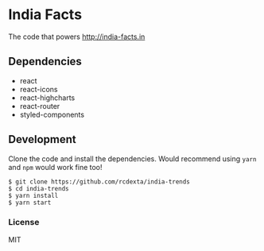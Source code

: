 # India Facts

The code that powers http://india-facts.in

## Dependencies

* react
* react-icons
* react-highcharts
* react-router
* styled-components

## Development

Clone the code and install the dependencies. Would recommend using `yarn` and `npm` would work fine too!

```
$ git clone https://github.com/rcdexta/india-trends
$ cd india-trends
$ yarn install 
$ yarn start
```

### License
MIT

